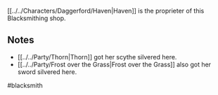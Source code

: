 [[../../Characters/Daggerford/Haven|Haven]] is the proprieter of this Blacksmithing shop.

## Notes
- [[../../Party/Thorn|Thorn]] got her scythe silvered here.
- [[../../Party/Frost over the Grass|Frost over the Grass]] also got her sword silvered here.

#blacksmith